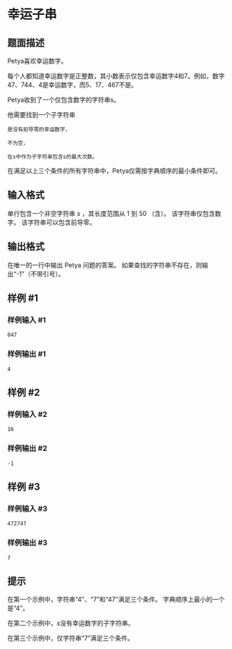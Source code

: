 # 幸运子串
## 题面描述

Petya喜欢幸运数字。 

每个人都知道幸运数字是正整数，其小数表示仅包含幸运数字4和7。例如，数字47、744、4是幸运数字，而5、17、467不是。

Petya收到了一个仅包含数字的字符串s。 

他需要找到一个子字符串
```
是没有前导零的幸运数字，

不为空，

在s中作为子字符串包含s的最大次数。
```
在满足以上三个条件的所有字符串中，Petya仅需按字典顺序的最小条件即可。



## 输入格式

单行包含一个非空字符串 $s$ ，其长度范围从 $1$ 到 $50$ （含）。 该字符串仅包含数字。 该字符串可以包含前导零。

## 输出格式

在唯一的一行中输出 Petya 问题的答案。 如果查找的字符串不存在，则输出“-1”（不带引号）。

## 样例 #1

### 样例输入 #1

```
047
```

### 样例输出 #1

```
4
```

## 样例 #2

### 样例输入 #2

```
16
```

### 样例输出 #2

```
-1
```

## 样例 #3

### 样例输入 #3

```
472747
```

### 样例输出 #3

```
7
```

## 提示

在第一个示例中，字符串“4”、“7”和“47”满足三个条件。 字典顺序上最小的一个是“4”。

在第二个示例中，$s$没有幸运数字的子字符串。

在第三个示例中，仅字符串“7”满足三个条件。